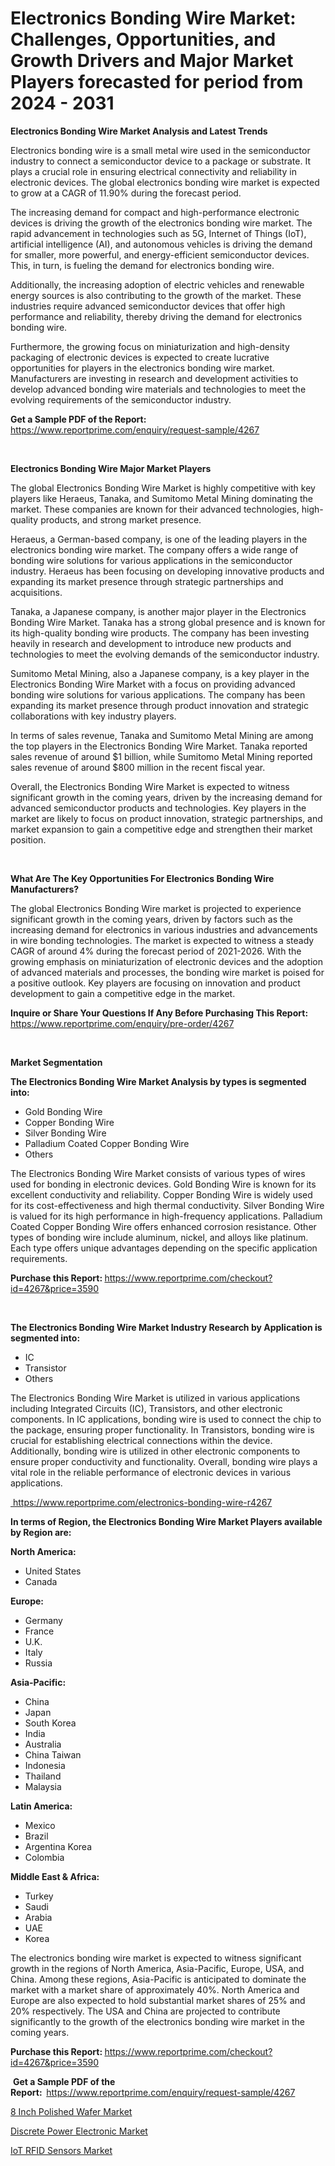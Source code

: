 <p><h1>Electronics Bonding Wire Market: Challenges, Opportunities, and Growth Drivers and Major Market Players forecasted for period from 2024 - 2031</h1></p><p><strong>Electronics Bonding Wire Market Analysis and Latest Trends</strong></p>
<p><p>Electronics bonding wire is a small metal wire used in the semiconductor industry to connect a semiconductor device to a package or substrate. It plays a crucial role in ensuring electrical connectivity and reliability in electronic devices. The global electronics bonding wire market is expected to grow at a CAGR of 11.90% during the forecast period.</p><p>The increasing demand for compact and high-performance electronic devices is driving the growth of the electronics bonding wire market. The rapid advancement in technologies such as 5G, Internet of Things (IoT), artificial intelligence (AI), and autonomous vehicles is driving the demand for smaller, more powerful, and energy-efficient semiconductor devices. This, in turn, is fueling the demand for electronics bonding wire.</p><p>Additionally, the increasing adoption of electric vehicles and renewable energy sources is also contributing to the growth of the market. These industries require advanced semiconductor devices that offer high performance and reliability, thereby driving the demand for electronics bonding wire.</p><p>Furthermore, the growing focus on miniaturization and high-density packaging of electronic devices is expected to create lucrative opportunities for players in the electronics bonding wire market. Manufacturers are investing in research and development activities to develop advanced bonding wire materials and technologies to meet the evolving requirements of the semiconductor industry.</p></p>
<p><strong>Get a Sample PDF of the Report:&nbsp;</strong> <a href="https://www.reportprime.com/enquiry/request-sample/4267">https://www.reportprime.com/enquiry/request-sample/4267</a></p>
<p>&nbsp;</p>
<p><strong>Electronics Bonding Wire Major Market Players</strong></p>
<p><p>The global Electronics Bonding Wire Market is highly competitive with key players like Heraeus, Tanaka, and Sumitomo Metal Mining dominating the market. These companies are known for their advanced technologies, high-quality products, and strong market presence.</p><p>Heraeus, a German-based company, is one of the leading players in the electronics bonding wire market. The company offers a wide range of bonding wire solutions for various applications in the semiconductor industry. Heraeus has been focusing on developing innovative products and expanding its market presence through strategic partnerships and acquisitions.</p><p>Tanaka, a Japanese company, is another major player in the Electronics Bonding Wire Market. Tanaka has a strong global presence and is known for its high-quality bonding wire products. The company has been investing heavily in research and development to introduce new products and technologies to meet the evolving demands of the semiconductor industry.</p><p>Sumitomo Metal Mining, also a Japanese company, is a key player in the Electronics Bonding Wire Market with a focus on providing advanced bonding wire solutions for various applications. The company has been expanding its market presence through product innovation and strategic collaborations with key industry players.</p><p>In terms of sales revenue, Tanaka and Sumitomo Metal Mining are among the top players in the Electronics Bonding Wire Market. Tanaka reported sales revenue of around $1 billion, while Sumitomo Metal Mining reported sales revenue of around $800 million in the recent fiscal year.</p><p>Overall, the Electronics Bonding Wire Market is expected to witness significant growth in the coming years, driven by the increasing demand for advanced semiconductor products and technologies. Key players in the market are likely to focus on product innovation, strategic partnerships, and market expansion to gain a competitive edge and strengthen their market position.</p></p>
<p>&nbsp;</p>
<p><strong>What Are The Key Opportunities For Electronics Bonding Wire Manufacturers?</strong></p>
<p><p>The global Electronics Bonding Wire market is projected to experience significant growth in the coming years, driven by factors such as the increasing demand for electronics in various industries and advancements in wire bonding technologies. The market is expected to witness a steady CAGR of around 4% during the forecast period of 2021-2026. With the growing emphasis on miniaturization of electronic devices and the adoption of advanced materials and processes, the bonding wire market is poised for a positive outlook. Key players are focusing on innovation and product development to gain a competitive edge in the market.</p></p>
<p><strong>Inquire or Share Your Questions If Any Before Purchasing This Report:</strong> <a href="https://www.reportprime.com/enquiry/pre-order/4267">https://www.reportprime.com/enquiry/pre-order/4267</a></p>
<p>&nbsp;</p>
<p><strong>Market Segmentation</strong></p>
<p><strong>The Electronics Bonding Wire Market Analysis by types is segmented into:</strong></p>
<p><ul><li>Gold Bonding Wire</li><li>Copper Bonding Wire</li><li>Silver Bonding Wire</li><li>Palladium Coated Copper Bonding Wire</li><li>Others</li></ul></p>
<p><p>The Electronics Bonding Wire Market consists of various types of wires used for bonding in electronic devices. Gold Bonding Wire is known for its excellent conductivity and reliability. Copper Bonding Wire is widely used for its cost-effectiveness and high thermal conductivity. Silver Bonding Wire is valued for its high performance in high-frequency applications. Palladium Coated Copper Bonding Wire offers enhanced corrosion resistance. Other types of bonding wire include aluminum, nickel, and alloys like platinum. Each type offers unique advantages depending on the specific application requirements.</p></p>
<p><strong>Purchase this Report:&nbsp;</strong><a href="https://www.reportprime.com/checkout?id=4267&price=3590">https://www.reportprime.com/checkout?id=4267&price=3590</a></p>
<p>&nbsp;</p>
<p><strong>The Electronics Bonding Wire Market Industry Research by Application is segmented into:</strong></p>
<p><ul><li>IC</li><li>Transistor</li><li>Others</li></ul></p>
<p><p>The Electronics Bonding Wire Market is utilized in various applications including Integrated Circuits (IC), Transistors, and other electronic components. In IC applications, bonding wire is used to connect the chip to the package, ensuring proper functionality. In Transistors, bonding wire is crucial for establishing electrical connections within the device. Additionally, bonding wire is utilized in other electronic components to ensure proper conductivity and functionality. Overall, bonding wire plays a vital role in the reliable performance of electronic devices in various applications.</p></p>
<p><a href="https://www.reportprime.com/electronics-bonding-wire-r4267">&nbsp;https://www.reportprime.com/electronics-bonding-wire-r4267</a></p>
<p><strong>In terms of Region, the Electronics Bonding Wire Market Players available by Region are:</strong></p>
<p>
    <p> <strong> North America: </strong>
        <ul>
            <li>United States</li>
            <li>Canada</li>
        </ul>
        </p> 
    <p> <strong> Europe: </strong>
        <ul>
            <li>Germany</li>
            <li>France</li>
            <li>U.K.</li>
            <li>Italy</li>
            <li>Russia</li>
        </ul>
        </p> 
    <p> <strong> Asia-Pacific: </strong>
        <ul>
            <li>China</li>
            <li>Japan</li>
            <li>South Korea</li>
            <li>India</li>
            <li>Australia</li>
            <li>China Taiwan</li>
            <li>Indonesia</li>
            <li>Thailand</li>
            <li>Malaysia</li>
        </ul>
        </p> 
    <p> <strong> Latin America: </strong>
        <ul>
            <li>Mexico</li>
            <li>Brazil</li>
            <li>Argentina Korea</li>
            <li>Colombia</li>
        </ul>
        </p> 
    <p> <strong> Middle East & Africa: </strong>
        <ul>
            <li>Turkey</li>
            <li>Saudi</li>
            <li>Arabia</li>
            <li>UAE</li>
            <li>Korea</li>
        </ul>
    </p>
    </p>
<p><p>The electronics bonding wire market is expected to witness significant growth in the regions of North America, Asia-Pacific, Europe, USA, and China. Among these regions, Asia-Pacific is anticipated to dominate the market with a market share of approximately 40%. North America and Europe are also expected to hold substantial market shares of 25% and 20% respectively. The USA and China are projected to contribute significantly to the growth of the electronics bonding wire market in the coming years.</p></p>
<p><strong>Purchase this Report: </strong><a href="https://www.reportprime.com/checkout?id=4267&price=3590">https://www.reportprime.com/checkout?id=4267&price=3590</a></p>
<p>&nbsp;<strong>Get a Sample PDF of the Report:&nbsp;&nbsp;</strong><a href="https://www.reportprime.com/enquiry/request-sample/4267">https://www.reportprime.com/enquiry/request-sample/4267</a></p>
<p><strong></strong></p>
<p><p><a href="https://github.com/JennyferFeil2023/Market-Research-Report-List-1/blob/main/8-inch-polished-wafer-market.md">8 Inch Polished Wafer Market</a></p><p><a href="https://github.com/gracielawharr/Market-Research-Report-List-1/blob/main/discrete-power-electronic-market.md">Discrete Power Electronic Market</a></p><p><a href="https://github.com/EunaWiegad2023/Market-Research-Report-List-1/blob/main/iot-rfid-sensors-market.md">IoT RFID Sensors Market</a></p></p>
